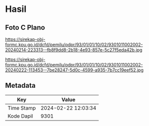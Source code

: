 # Hasil

## Foto C Plano

https://sirekap-obj-formc.kpu.go.id/dcfd/pemilu/pdpr/93/01/01/10/02/9301011002002-20240214-223313--fb8f9dd8-2b18-4e93-857e-5c27f5eda42b.jpg

https://sirekap-obj-formc.kpu.go.id/dcfd/pemilu/pdpr/93/01/01/10/02/9301011002002-20240222-113453--7be28247-5d0c-4599-a935-7b7cc19eef52.jpg


## Metadata

| Key        | Value               |
| ---------- | ------------------- |
| Time Stamp | 2024-02-22 12:03:34 |
| Kode Dapil | 9301                |



